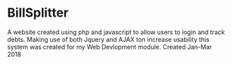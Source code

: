 # BillSplitter
A website created using php and javascript to allow users to login and track debts. Making use of both Jquery and AJAX ton increase usability this system was created for my Web Devlopment module.  Created Jan-Mar 2018
